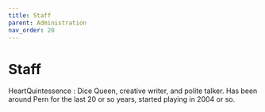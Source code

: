 ```yaml
---
title: Staff
parent: Administration
nav_order: 20
---
```


# Staff

HeartQuintessence
: Dice Queen, creative writer, and polite talker. Has been around Pern for the last 20 or so years, started playing in 2004 or so.

